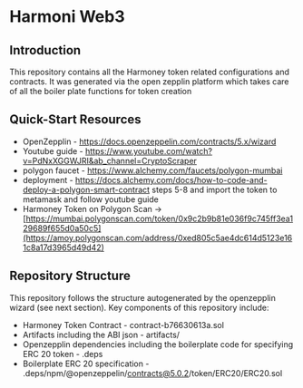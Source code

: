# Harmoni Web3

## Introduction
This repository contains all the Harmoney token related configurations and contracts. 
It was generated via the open zepplin platform which takes care of all the boiler plate functions for token creation

## Quick-Start Resources

- OpenZepplin - https://docs.openzeppelin.com/contracts/5.x/wizard
- Youtube guide - https://www.youtube.com/watch?v=PdNxXGGWJRI&ab_channel=CryptoScraper
- polygon faucet - https://www.alchemy.com/faucets/polygon-mumbai
- deployment - https://docs.alchemy.com/docs/how-to-code-and-deploy-a-polygon-smart-contract steps 5-8 and import the token to metamask and follow youtube guide
- Harmoney Token on Polygon Scan -> [https://mumbai.polygonscan.com/token/0x9c2b9b81e036f9c745ff3ea129689f655d0a50c5](https://amoy.polygonscan.com/address/0xed805c5ae4dc614d5123e161c8a17d3965d49d42)


## Repository Structure

This repository follows the structure autogenerated
by the openzepplin wizard (see next section).
Key components of this repository include:

- Harmoney Token Contract - contract-b76630613a.sol
- Artifacts including the ABI json - artifacts/
- Openzepplin dependencies including the boilerplate code for specifying ERC 20 token - .deps
- Boilerplate ERC 20 specification - .deps/npm/@openzeppelin/contracts@5.0.2/token/ERC20/ERC20.sol


